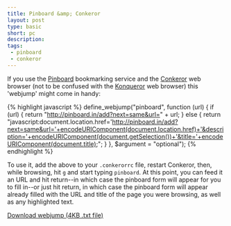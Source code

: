 ```yaml
---
title: Pinboard &amp; Conkeror
layout: post
type: basic
short: pc
description: 
tags:
 - pinboard
 - conkeror
---
```

If you use the [Pinboard](http://pinboard.in "A del.icio.us clone, without all the gubbins that's made del.icio.us crap") bookmarking service and the [Conkeror](http://conkeror.org "Effectively Firefox with no chrome, controlled entirely from the keyboard") web browser (not to be confused with the [Konqueror](http://www.konqueror.org/ "Some sort of file and web browser combo for KDE") web browser) this 'webjump' might come in handy:

{% highlight javascript %}
define_webjump("pinboard", function (url) {
    if (url) {
        return "http://pinboard.in/add?next=same&url=" + url;
    } else {
        return "javascript:document.location.href='http://pinboard.in/add?next=same&url='+encodeURIComponent(document.location.href)+'&description='+encodeURIComponent(document.getSelection())+'&title='+encodeURIComponent(document.title);";
   }
}, $argument = "optional");
{% endhighlight %}

To use it, add the above to your `.conkerorrc` file, restart Conkeror, then, while browsing, hit `g` and start typing `pinboard`. At this point, you can feed it an URL and hit return--in which case the pinboard form will appear for you to fill in--or just hit return, in which case the pinboard form will appear already filled with the URL and title of the  page you were browsing, as well as any highlighted text.

<a href='/u/2009/08/conkerorrc.txt'>Download webjump (4KB .txt file)</a>